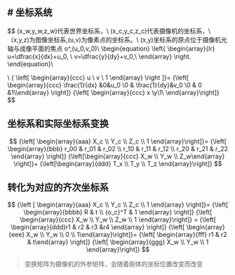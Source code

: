 ## # 坐标系统

$$
(x_w,y_w,z_w)代表世界坐标系，\\
(x_c,y_c,z_c)代表摄像机的坐标系，\\
（x,y,z)为图像坐标系,(u,v)为像素点的坐标系。\\
(x,y)坐标系的原点位于摄像机光轴与成像平面的焦点 o^,(u_0,v_0)\\
\begin{equation}
\left\{
             \begin{array}{lr}
             u=\dfrac{x}{dx}+u_0,   \\
             v=\dfrac{y}{dy}+v_0,\\ 
             \end{array}
\right.
\end{equation}\\

\\
{
\left[ \begin{array}{ccc}
u \\
v \\
1 
\end{array} 
\right ]}=
{\left[ \begin{array}{ccc} \frac{1}{dx} &0&u_0 \\0 & \frac{1}{dy}&v_0 \\0 & 0 &1\\\end{array} \right]} 
{\left[ \begin{array}{ccc}  x \\y\\1\\ \end{array}\right]}
$$

##  坐标系和实际坐标系变换

$$
{\left[ \begin{array}{aaa} X_c \\ Y_c \\ Z_c \\ 1  \end{array}\right]}=
{\left[ \begin{array}{bbb} r_00 & r_01 & r_02 \\ r_10 & r_11 & r_12  \\ r_20 & r_21 & r_22  \end{array} \right]} 
{\left[\begin{array}{ccc} X_w \\ Y_w \\ Z_w\end{array} \right]}+
{\left[\begin{array}{ddd} T_x \\ T_y \\ T_z \end{array}\right]}
$$

##  转化为对应的齐次坐标系


$$
{\left [ \begin{array}{aaa} X_c \\ Y_c \\ Z_c \\ 1 \end{array} \right]}=
{\left[ \begin{array}{bbbb} R & t \\ {o_c}^T & 1 \end{array} \right]}
{\left[ \begin{array}{ccc} X_w \\ Y_w \\ Z_w \\ 1 \end{array}\right]} =
{\left[ \begin{array}{ddd}r1 & r2 & r3 &r4 \end{array} \right]}
{\left[ \begin{array}{eee}  X_w \\ Y_w \\ 0 \\ 1\end{array}\right]}=
{\left[ \begin{array}{fff} r1 & r2 & t\end{array} \right]}
{\left[ \begin{array}{ggg} X_w \\ Y_w \\ 1 \end{array}\right]}
$$

> 变换矩阵为摄像机的外参矩阵，会随着刚体的坐标位置改变而改变













